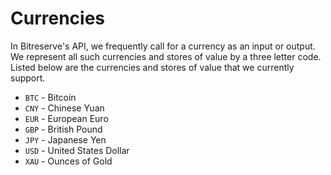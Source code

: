# Currencies

In Bitreserve's API, we frequently call for a currency as an input or output. We represent all such currencies and stores of value by a three letter code. Listed below are the currencies and stores of value that we currently support.

* `BTC` - Bitcoin
* `CNY` - Chinese Yuan
* `EUR` - European Euro
* `GBP` - British Pound
* `JPY` - Japanese Yen
* `USD` - United States Dollar
* `XAU` - Ounces of Gold

